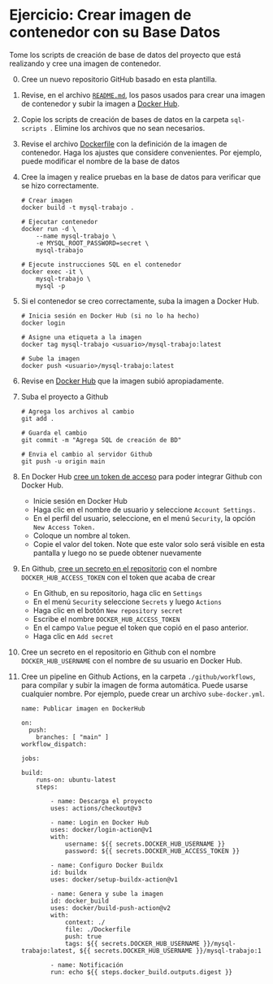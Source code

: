 # Ejercicio: Crear imagen de contenedor con su Base Datos

Tome los scripts de creación de base de datos del proyecto que está realizando y cree una imagen de contenedor.

0. Cree un nuevo repositorio GitHub basado en esta plantilla.

1. Revise, en el archivo [`README.md`](./README.md), los pasos usados para crear una imagen de contenedor y subir la imagen a [Docker Hub](https://hub.docker.com).

2. Copie los scripts de creación de bases de datos en la carpeta `sql-scripts `. Elimine los archivos que no sean necesarios.

3. Revise el archivo [Dockerfile](./Dockerfile) con la definición de la imagen de contenedor. Haga los ajustes que considere convenientes. Por ejemplo, puede modificar el nombre de la base de datos

4. Cree la imagen y realice pruebas en la base de datos para verificar que se hizo correctamente.

    ```
    # Crear imagen
    docker build -t mysql-trabajo .

    # Ejecutar contenedor
    docker run -d \
        --name mysql-trabajo \
        -e MYSQL_ROOT_PASSWORD=secret \
        mysql-trabajo

    # Ejecute instrucciones SQL en el contenedor
    docker exec -it \
        mysql-trabajo \
        mysql -p
    ```

5. Si el contenedor se creo correctamente, suba la imagen a Docker Hub.

    ```
    # Inicia sesión en Docker Hub (si no lo ha hecho)
    docker login

    # Asigne una etiqueta a la imagen
    docker tag mysql-trabajo <usuario>/mysql-trabajo:latest

    # Sube la imagen
    docker push <usuario>/mysql-trabajo:latest
    ```

6. Revise en [Docker Hub](https://hub.docker.com) que la imagen subió apropiadamente.

7. Suba el proyecto a Github

    ```
    # Agrega los archivos al cambio
    git add .

    # Guarda el cambio
    git commit -m "Agrega SQL de creación de BD"

    # Envia el cambio al servidor Github
    git push -u origin main
    ```

8. En Docker Hub [cree un token de acceso](https://docs.docker.com/docker-hub/access-tokens/) para poder integrar Github con Docker Hub.
    - Inicie sesión en Docker Hub
    - Haga clic en el nombre de usuario y seleccione `Account Settings.`
    - En el perfil del usuario, seleccione, en el menú `Security`, la opción `New Access Token.`
    - Coloque un nombre al token.
    - Copie el valor del token. Note que este valor solo será visible en esta pantalla y luego no se puede obtener nuevamente

9. En Github, [cree un secreto en el repositorio](https://docs.github.com/en/actions/security-guides/encrypted-secrets) con el nombre `DOCKER_HUB_ACCESS_TOKEN` con el token que acaba de crear
    - En Github, en su repositorio, haga clic en `Settings`
    - En el menú `Security` seleccione `Secrets` y luego `Actions`
    - Haga clic en el botón `New repository secret`
    - Escribe el nombre `DOCKER_HUB_ACCESS_TOKEN`
    - En el campo `Value` pegue el token que copió en el paso anterior.
    - Haga clic en `Add secret`

10. Cree un secreto en el repositorio en Github con el nombre `DOCKER_HUB_USERNAME` con el nombre de su usuario en Docker Hub.

7. Cree un pipeline en Github Actions, en la carpeta `./github/workflows`, para compilar y subir la imagen de forma automática. Puede usarse cualquier nombre. Por ejemplo, puede crear un archivo  `sube-docker.yml`. 

    ```
    name: Publicar imagen en DockerHub

    on:
      push:
        branches: [ "main" ]
    workflow_dispatch: 

    jobs:

    build:
        runs-on: ubuntu-latest
        steps:
        
            - name: Descarga el proyecto
            uses: actions/checkout@v3
            
            - name: Login en Docker Hub
            uses: docker/login-action@v1
            with:
                username: ${{ secrets.DOCKER_HUB_USERNAME }}
                password: ${{ secrets.DOCKER_HUB_ACCESS_TOKEN }}
                
            - name: Configuro Docker Buildx
            id: buildx
            uses: docker/setup-buildx-action@v1

            - name: Genera y sube la imagen
            id: docker_build
            uses: docker/build-push-action@v2
            with:
                context: ./
                file: ./Dockerfile
                push: true
                tags: ${{ secrets.DOCKER_HUB_USERNAME }}/mysql-trabajo:latest, ${{ secrets.DOCKER_HUB_USERNAME }}/mysql-trabajo:1
        
            - name: Notificación
            run: echo ${{ steps.docker_build.outputs.digest }}
    ```